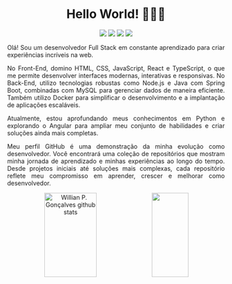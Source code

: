 <h1 id="title" align="center">Hello World! 👨🏻‍💻</h1>

<div id="contact" align="center"> 
  <a href="https://www.linkedin.com/in/willian-goncalvess" target="_blank"><img src="https://img.shields.io/badge/-LinkedIn-%230077B5?style=for-the-badge&logo=linkedin&logoColor=white" target="_blank"></a> 
  <a href="mailto:willian.p.g@outlook.com" target="_blank"><img src="https://img.shields.io/badge/Outlook-0078D4?style=for-the-badge&logo=microsoft-outlook&logoColor=white" target="_blank"></a>
  <a href="mailto:williandpg@gmail.com" target="_blank"><img src="https://img.shields.io/badge/Gmail-2CA5E0?style=for-the-badge&logo=Gmail&logoColor=white"></a>
  <a href="https://williandpg.github.io" target="_blank"><img src="https://img.shields.io/badge/Portfolio-100000?style=for-the-badge&logo=github&logoColor=white" target="_blank"></a> 	
</div>

    
<div id="content">
  <p align="justify">
    Olá! Sou um desenvolvedor Full Stack em constante aprendizado para criar experiências incríveis na web.
  </p>

  <p align="justify">
    No Front-End, domino HTML, CSS, JavaScript, React e TypeScript, o que me permite desenvolver interfaces modernas, interativas e responsivas. No Back-End, utilizo tecnologias robustas como Node.js e Java com Spring Boot, combinadas com MySQL para gerenciar dados de maneira eficiente. Também utilizo Docker para simplificar o desenvolvimento e a implantação de aplicações escaláveis.
  </p>

  <p align="justify">
    Atualmente, estou aprofundando meus conhecimentos em Python e explorando o Angular para ampliar meu conjunto de habilidades e criar soluções ainda mais completas.
  </p>

  <p align="justify">
    Meu perfil GitHub é uma demonstração da minha evolução como desenvolvedor. Você encontrará uma coleção de repositórios que mostram minha jornada de aprendizado e minhas experiências ao longo do tempo. Desde projetos iniciais até soluções mais complexas, cada repositório reflete meu compromisso em aprender, crescer e melhorar como desenvolvedor.
  </p>
</div>

<div id="stats" align="center">
  <img width="49%" height="195px" src="https://github-readme-stats.vercel.app/api?username=williandpg&show_icons=true&count_private=true&rank_icon=github&hide_border=true&title_color=00bfbf&icon_color=00bfbf&text_color=c9d1d9&bg_color=0d1117" alt="Willian P. Gonçalves github stats" /> 
  <img width="41%" height="195px" src="https://github-readme-stats.vercel.app/api/top-langs/?username=williandpg&layout=compact&hide_border=true&title_color=00bfbf&text_color=00bfbf&bg_color=0d1117" />
</div>
